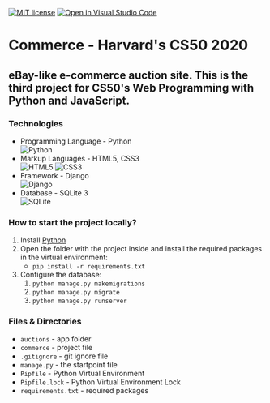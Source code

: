 [![MIT license](https://img.shields.io/badge/License-MIT-blue.svg)](https://github.com/mmanchev23/commerce/blob/master/LICENSE)
[![Open in Visual Studio Code](https://open.vscode.dev/badges/open-in-vscode.svg)](https://open.vscode.dev/mmanchev23/commerce)

# **Commerce** - Harvard's CS50 2020

## eBay-like e-commerce auction site. This is the third project for CS50's Web Programming with Python and JavaScript.

### **Technologies**
<ul>
    <li>
        Programming Language - Python
        <br/>
        <img alt="Python" src="https://img.shields.io/badge/python-%2314354C.svg?style=for-the-badge&logo=python&logoColor=white"/>
    </li>
    <li>
        Markup Languages - HTML5, CSS3
        <br/>
        <img alt="HTML5" src="https://img.shields.io/badge/html5-%23E34F26.svg?style=for-the-badge&logo=html5&logoColor=white"/>
        <img alt="CSS3" src="https://img.shields.io/badge/css3-%231572B6.svg?style=for-the-badge&logo=css3&logoColor=white"/>
    </li>
    <li>
        Framework - Django
        <br/>
        <img alt="Django" src="https://img.shields.io/badge/django-%23092E20.svg?style=for-the-badge&logo=django&logoColor=white"/>
    </li>
    <li>
        Database - SQLite 3
        <br/>
        <img alt="SQLite" src ="https://img.shields.io/badge/sqlite-%2307405e.svg?style=for-the-badge&logo=sqlite&logoColor=white"/>
    </li>
</ul>

### **How to start the project locally?**
1. Install [Python](https://www.python.org/downloads/)
2. Open the folder with the project inside and install the required packages in the virtual environment:
   - `pip install -r requirements.txt`
3. Configure the database:
   1. `python manage.py makemigrations`
   2. `python manage.py migrate`
   3. `python manage.py runserver`

### **Files & Directories**
- `auctions` - app folder
- `commerce` - project file
- `.gitignore` - git ignore file
- `manage.py` - the startpoint file
- `Pipfile` - Python Virtual Environment
- `Pipfile.lock` - Python Virtual Environment Lock
- `requirements.txt` - required packages
